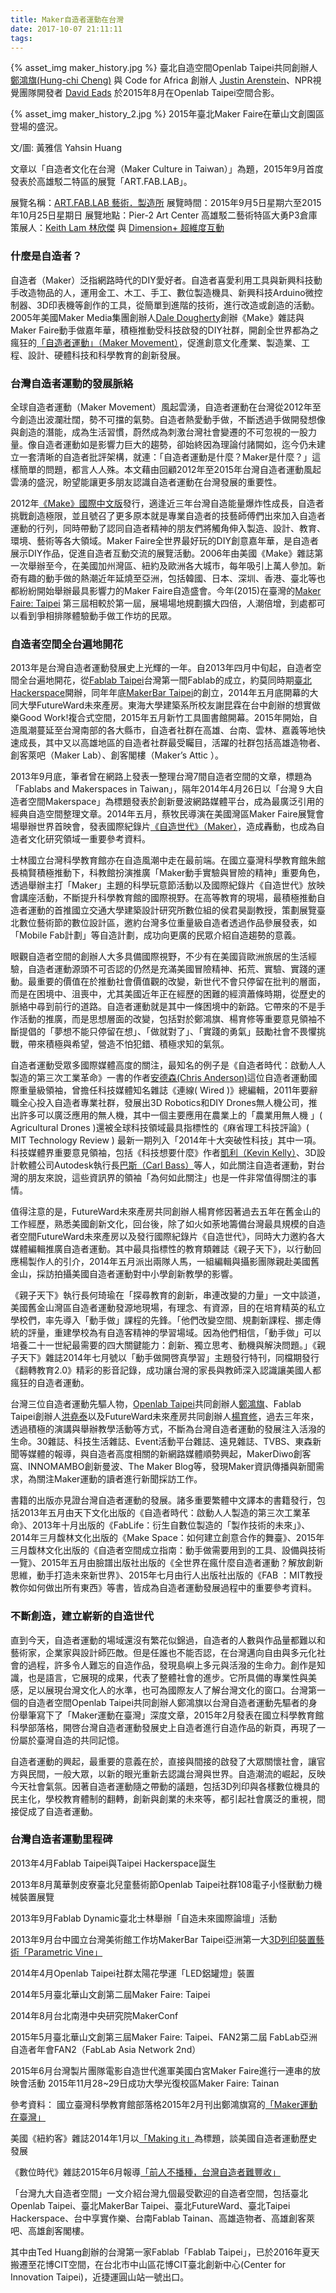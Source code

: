 ```yaml
---
title: Maker自造者運動在台灣
date: 2017-10-07 21:11:11
tags:
---
```


{% asset_img maker_history.jpg %}
臺北自造空間Openlab Taipei共同創辦人[鄭鴻旗(Hung-chi Cheng)](https://www.facebook.com/honki?locale=tw_TW) 與 Code for Africa 創辦人 [Justin Arenstein](https://www.icfj.org/about/profiles/justin-arenstein)、NPR視覺團隊開發者 [David Eads](http://www.recoveredfactory.net) 於2015年8月在Openlab Taipei空間合影。

{% asset_img maker_history_2.jpg %}
2015年臺北Maker Faire在華山文創園區登場的盛況。

文/圖: 黃雅信 Yahsin Huang

文章以「自造者文化在台灣（Maker Culture in Taiwan）」為題，2015年9月首度發表於高雄駁二特區的展覽「ART.FAB.LAB」。

展覽名稱：[ART.FAB.LAB 藝術．製造所](http://pier-2.khcc.gov.tw/home02.aspx?ID=$3001&IDK=2&EXEC=D&DATA=3122&AP=$3001_HISTORY-0)
展覽時間：2015年9月5日星期六至2015年10月25日星期日
展覽地點：Pier-2 Art Center 高雄駁二藝術特區大勇P3倉庫
策展人：[Keith Lam 林欣傑](http://keithlyk.net/) 與 [Dimension+ 超維度互動](http://www.dimensionplus.co/)

### 什麼是自造者？

自造者（Maker）泛指網路時代的DIY愛好者。自造者喜愛利用工具與新興科技動手改造物品的人，運用金工、木工、手工、數位製造機具、新興科技Arduino微控制器、3D印表機等創作的工具，從簡單到進階的技術，進行改造或創造的活動。2005年美國Maker Media集團創辦人[Dale Dougherty](https://en.wikipedia.org/wiki/Dale_Dougherty)創辦《Make》雜誌與Maker Faire動手做嘉年華，積極推動受科技啟發的DIY社群，開創全世界都為之瘋狂的[「自造者運動」（Maker Movement）](https://en.wikipedia.org/wiki/Maker_culture)，促進創意文化產業、製造業、工程、設計、硬體科技和科學教育的創新發展。

### 台灣自造者運動的發展脈絡

全球自造者運動（Maker Movement）風起雲湧，自造者運動在台灣從2012年至今創造出波瀾壯闊，勢不可擋的氣勢。自造者熱愛動手做，不斷透過手做開發想像與創造的潛能，成為生活習慣，蔚然成為刺激台灣社會變遷的不可忽視的一股力量。像自造者運動如是影響力巨大的趨勢，卻始終因為理論付諸闕如，迄今仍未建立一套清晰的自造者批評架構，就連：「自造者運動是什麼？Maker是什麼？」這樣簡單的問題，都言人人殊。本文藉由回顧2012年至2015年台灣自造者運動風起雲湧的盛況，盼望能讓更多朋友認識自造者運動在台灣發展的重要性。

2012年[《Make》國際中文版](http://www.makezine.com.tw)發行，適逢近三年台灣自造能量爆炸性成長，自造者挑戰創造極限，並且號召了更多原本就是專業自造者的技藝師傅們出來加入自造者運動的行列，同時帶動了認同自造者精神的朋友們將觸角伸入製造、設計、教育、環境、藝術等各大領域。Maker Faire全世界最好玩的DIY創意嘉年華，是自造者展示DIY作品，促進自造者互動交流的展覽活動。2006年由美國《Make》雜誌第一次舉辦至今，在美國加州灣區、紐約及歐洲各大城市，每年吸引上萬人參加。新奇有趣的動手做的熱潮近年延燒至亞洲，包括韓國、日本、深圳、香港、臺北等也都紛紛開始舉辦最具影響力的Maker Faire自造盛會。今年(2015)在臺灣的[Maker Faire: Taipei](http://www.makerfaire.com.tw) 第三屆相較於第一屆，展場場地規劃擴大四倍，人潮倍增，到處都可以看到爭相排隊體驗動手做工作坊的民眾。

### 自造者空間全台遍地開花

2013年是台灣自造者運動發展史上光輝的一年。自2013年四月中旬起，自造者空間全台遍地開花，從[Fablab Taipei](https://www.facebook.com/FablabTaipei/)台灣第一間Fablab的成立，約莫同時期[臺北Hackerspace](https://taipeihack.org)開辦，同年年底[MakerBar Taipei](https://www.facebook.com/MakerbarTaipei/)的創立，2014年五月底開幕的大同大學FutureWard未來產房。東海大學建築系所校友謝昆霖在台中創辦的想實做樂Good Work!複合式空間，2015年五月新竹工具圖書館開幕。2015年開始，自造風潮蔓延至台灣南部的各大縣市，自造者社群在高雄、台南、雲林、嘉義等地快速成長，其中又以高雄地區的自造者社群最受矚目，活躍的社群包括高雄造物者、創客萊吧（Maker Lab）、創客閣樓（Maker’s Attic ）。

2013年9月底，筆者曾在網路上發表一整理台灣7間自造者空間的文章，標題為「Fablabs and Makerspaces in Taiwan」，隔年2014年4月26日以「台灣９大自造者空間Makerspace」為標題發表於創新曼波網路媒體平台，成為最廣泛引用的經典自造空間整理文章。2014年五月，蔡牧民導演在美國灣區Maker Faire展覽會場舉辦世界首映會，發表國際紀錄片[《自造世代》（Maker）](http://makerthemovie.com/chinese/)，造成轟動，也成為自造者文化研究領域一重要參考資料。

士林國立台灣科學教育館亦在自造風潮中走在最前端。在國立臺灣科學教育館朱館長楠賢積極推動下，科教館扮演推廣「Maker動手實驗與冒險的精神」重要角色，透過舉辦主打「Maker」主題的科學玩意節活動以及國際紀錄片《自造世代》放映會講座活動，不斷提升科學教育館的國際視野。在高等教育的現場，最積極推動自造者運動的首推國立交通大學建築設計研究所數位組的侯君昊副教授，策劃展覽臺北數位藝術節的數位設計區，邀約台灣多位重量級自造者透過作品參展發表，如「Mobile Fab計劃」等自造計劃，成功向更廣的民眾介紹自造趨勢的意義。

眼觀自造者空間的創辦人大多具備國際視野，不少有在美國貨歐洲旅居的生活經驗，自造者運動源頭不可否認的仍然是充滿美國冒險精神、拓荒、實驗、實踐的運動。最重要的價值在於推動社會價值觀的改變，新世代不會只停留在批判的層面，而是在困境中、沮喪中，尤其美國近年正在經歷的困難的經濟蕭條時期，從歷史的脈絡中尋到前行的道路。自造者運動就是其中一條困境中的新路。它帶來的不是手作活動的推廣，而是思想層面的改變，包括對於鄭鴻旗、楊育修等重要意見領袖不斷提倡的「夢想不能只停留在想」、「做就對了」、「實踐的勇氣」鼓勵社會不畏懼挑戰，帶來積極與希望，營造不怕犯錯、積極求知的氣氛。

自造者運動受眾多國際媒體高度的關注，最知名的例子是《自造者時代：啟動人人製造的第三次工業革命》一書的作者[安德森(Chris Anderson)](https://en.wikipedia.org/wiki/Chris_Anderson_(writer))這位自造者運動國際重量級領袖，曾擔任科技媒體知名雜誌《連線( Wired )》總編輯，2011年要辭職全心投入自造者專業社群，發展出3D Robotics和DIY Drones無人機公司，推出許多可以廣泛應用的無人機，其中一個主要應用在農業上的「農業用無人機 」( Agricultural Drones )還被全球科技領域最具指標性的《麻省理工科技評論》( MIT Technology Review ) 最新一期列入「2014年十大突破性科技」其中一項。科技媒體界重要意見領袖，包括《科技想要什麼》作者[凱利（Kevin Kelly）](http://kk.org)、3D設計軟體公司Autodesk執行長[巴斯（Carl Bass）](https://en.wikipedia.org/wiki/Carl_Bass)等人，如此關注自造者運動，對台灣的朋友來說，這些資訊界的領袖「為何如此關注」也是一件非常值得關注的事情。

值得注意的是，FutureWard未來產房共同創辦人楊育修因著過去五年在舊金山的工作經歷，熟悉美國創新文化，回台後，除了如火如荼地籌備台灣最具規模的自造者空間FutureWard未來產房以及發行國際紀錄片《自造世代》，同時大力邀約各大媒體編輯推廣自造者運動。其中最具指標性的教育類雜誌《親子天下》，以行動回應楊製作人的引介，2014年五月派出兩隊人馬，一組編輯與攝影團隊親赴美國舊金山，採訪拍攝美國自造者運動對中小學創新教學的影響。

《親子天下》執行長何琦瑜在「探尋教育的創新，串連改變的力量」一文中談道，美國舊金山灣區自造者運動發源地現場，有理念、有資源，目的在培育精英的私立學校們，率先導入「動手做」課程的先鋒。「他們改變空間、規劃新課程、挪走傳統的評量，重建學校為有自造客精神的學習場域。因為他們相信，「動手做」可以培養二十一世紀最需要的四大關鍵能力：創新、獨立思考、動機與解決問題。」《親子天下》雜誌2014年七月號以「動手做開啓真學習」主題發行特刊，同檔期發行《翻轉教育2.0》精彩的影音記錄，成功讓台灣的家長與教師深入認識讓美國人都瘋狂的自造者運動。

台灣三位自造者運動先驅人物，[Openlab Taipei](https://www.facebook.com/groups/openlab.taipei/)共同創辦人[鄭鴻旗](https://www.facebook.com/honki)、Fablab Taipei創辦人[洪堯泰](https://www.facebook.com/tedfablab)以及FutureWard未來產房共同創辦人[楊育修](https://www.facebook.com/yang.y.hsiu)，過去三年來，透過積極的演講與舉辦教學活動等方式，不斷為台灣自造者運動的發展注入活潑的生命。30雜誌、科技生活雜誌、Event活動平台雜誌、遠見雜誌、TVBS、東森新聞等媒體的報導，與自造者高度相關的新網路媒體順勢興起，MakerDiwo創客窩、INNOMAMBO創新曼波、The Maker Blog等，發現Maker資訊傳播與新聞需求，為關注Maker運動的讀者進行新聞採訪工作。

書籍的出版亦見證台灣自造者運動的發展。諸多重要繁體中文譯本的書籍發行，包括2013年五月由天下文化出版的《自造者時代：啟動人人製造的第三次工業革命》、2013年十月出版的《FabLife：衍生自數位製造的「製作技術的未來」》、2014年三月馥林文化出版的《Make Space：如何建立創意合作的舞臺》、2015年三月馥林文化出版的《自造者空間成立指南：動手做需要用到的工具、設備與技術一覽》、2015年五月由臉譜出版社出版的《全世界在瘋什麼自造者運動？解放創新思維，動手打造未來新世界》、2015年七月由行人出版社出版的《FAB ：MIT教授教你如何做出所有東西》等書，皆成為自造者運動發展過程中的重要參考資料。

### 不斷創造，建立嶄新的自造世代

直到今天，自造者運動的場域還沒有繁花似錦過，自造者的人數與作品量都難以和藝術家，企業家與設計師匹敵。但是任誰也不能否認，在台灣邁向自由與多元化社會的過程，許多令人難忘的自造作品，發現島嶼上多元與活潑的生命力。創作是知識，也是語言，它展現的成果，代表了整體社會的進步。它所具備的專業性與美感，足以展現台灣文化人的水準，也可為國際友人了解台灣文化的窗口。台灣第一個的自造者空間Openlab Taipei共同創辦人鄭鴻旗以台灣自造者運動先驅者的身份舉筆寫下了「Maker運動在臺灣」深度文章，2015年2月發表在國立科學教育館科學部落格，開啓台灣自造者運動發展史上自造者進行自造作品的新頁，再現了一份屬於臺灣自造的共同記憶。

自造者運動的興起，最重要的意義在於，直接與間接的啟發了大眾關懷社會，讓官方與民間，一般大眾，以新的眼光重新去認識台灣與世界。自造潮流的崛起，反映今天社會氣氛。因著自造者運動隨之帶動的議題，包括3D列印與各樣數位機具的民主化，學校教育體制的翻轉，創新與創業的未來等，都引起社會廣泛的重視，間接促成了自造者運動。

### 台灣自造者運動里程碑

2013年4月Fablab Taipei與Taipei Hackerspace誕生

2013年8月萬華剝皮寮臺北兒童藝術節Openlab Taipei社群108電子小怪獸動力機械裝置展覽

2013年9月Fablab Dynamic臺北士林舉辦「自造未來國際論壇」活動

2013年9月台中國立台灣美術館工作坊MakerBar Taipei亞洲第一大[3D列印裝置藝術「Parametric Vine」](http://www.makezine.com.tw/make2599131456/3dparametric-vine)

2014年4月Openlab Taipei社群太陽花學運「LED鋁罐燈」裝置

2014年5月臺北華山文創第二屆Maker Faire: Taipei

2014年8月台北南港中央研究院MakerConf

2015年5月臺北華山文創第三屆Maker Faire: Taipei、FAN2第二屆
FabLab亞洲自造者年會FAN2（FabLab Asia Network 2nd）

2015年6月台灣製片團隊電影自造世代進軍美國白宮Maker Faire進行一連串的放映會活動 2015年11月28~29日成功大學光復校區Maker Faire: Tainan

參考資料：
國立臺灣科學教育館部落格2015年2月刊出鄭鴻旗寫的[「Maker運動在臺灣」](http://blog.ntsec.edu.tw/index.php?tid=531&id=253)

美國《紐約客》雜誌2014年1月以[「Making it」](https://www.newyorker.com/magazine/2014/01/13/making-it-2)為標題，談美國自造者運動歷史發展

《數位時代》雜誌2015年6月報導[「前人不播種，台灣自造者難豐收」](https://www.bnext.com.tw/article/36512/BN-2015-06-12-133616-36)

「台灣九大自造者空間」一文介紹台灣九個最受歡迎的自造者空間，包括臺北Openlab Taipei、臺北MakerBar Taipei、臺北FutureWard、臺北Taipei Hackerspace、台中享實作樂、台南Fablab Tainan、高雄造物者、高雄創客萊吧、高雄創客閣樓。

其中由Ted Huang創辦的台灣第一家Fablab「Fablab Taipei」，已於2016年夏天搬遷至花博CIT空間，在台北市中山區花博CIT臺北創新中心(Center for Innovation Taipei)，近捷運圓山站一號出口。
